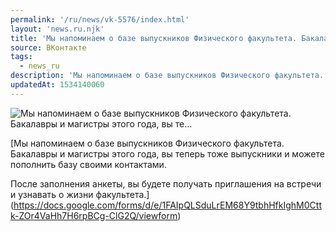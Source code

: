 ```yaml
---
permalink: '/ru/news/vk-5576/index.html'
layout: 'news.ru.njk'
title: 'Мы напоминаем о базе выпускников Физического факультета. Бакалавры и магистры этого года, вы те…'
source: ВКонтакте
tags:
  - news_ru
description: 'Мы напоминаем о базе выпускников Физического факультета. Бакалавры и магистры этого года, вы те…'
updatedAt: 1534140060
---
```

![Мы напоминаем о базе выпускников Физического факультета. Бакалавры и магистры этого года, вы те…](https://sun9-4.userapi.com/c824600/v824600944/1968a0/sk316WYD_c4.jpg)

[Мы напоминаем о базе выпускников Физического факультета. Бакалавры и магистры этого года, вы теперь тоже выпускники и можете пополнить базу своими контактами.

После заполнения анкеты, вы будете получать приглашения на встречи и узнавать о жизни факультета.](https://docs.google.com/forms/d/e/1FAIpQLSduLrEM68Y9tbhHfkIghM0Cttk-ZOr4VaHh7H6rpBCg-ClG2Q/viewform)

